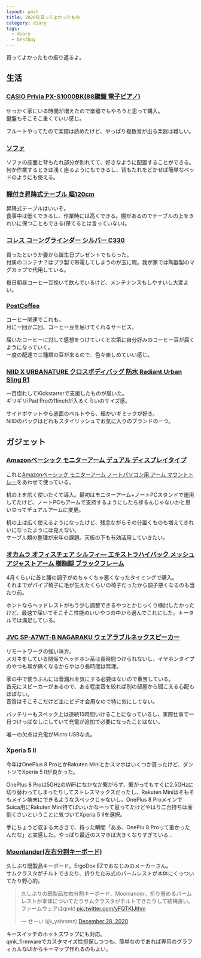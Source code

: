 ```yaml
---
layout: post
title: 2020年買ってよかったもの
category: diary
tags:
  - diary
  - bestbuy
---
```



買ってよかったもの振り返るよ。

## 生活

### [CASIO Privia PX-S1000BK(88鍵盤 電子ピアノ)](https://amzn.to/2KD0nlm)

せっかく家にいる時間が増えたので楽器でもやろうと思って購入。  
鍵盤もそこそこ重くていい感じ。

フルートやってたので楽譜は読めたけど、やっぱり複数音が出る楽器は難しい。

### [ソファ](https://netshop.shimachu.co.jp/shop/g/g054277-2100001439835-00/)

ソファの座面と背もたれ部分が別れてて、好きなように配置することができる。何か作業するときは浅く座るようにもできるし、背もたれをどかせば簡単なベッドのようにも使える。

### [棚付き昇降式テーブル 幅120cm](https://www.dinos.co.jp/p/1904000381/)

昇降式テーブルはいいぞ。  
食事中は低くできるし、作業時には高くできる。棚があるのでテーブルの上をきれいに保つこともできる(保てるとは言っていない)。

### [コレス コーングラインダー シルバー C330](https://amzn.to/2L0FkJg)

買ったというか妻から誕生日プレゼントでもらった。  
付属のコンテナ？はプラ製で帯電してしまうのが玉に瑕。我が家では陶器製のマグカップで代用している。

毎日朝昼コーヒー豆挽いて飲んでいるけど、メンテナンスもしやすいし大変よい。

### [PostCoffee](https://postcoffee.co/)

コーヒー関連でこれも。  
月に一回か二回、コーヒー豆を届けてくれるサービス。

届いたコーヒーに対して感想をつけていくと次第に自分好みのコーヒー豆が届くようになっていく。  
一度の配達で三種類の豆が来るので、色々楽しめていい感じ。

### [NIID X URBANATURE クロスボディバッグ 防水 Radiant Urban Sling R1](https://amzn.to/38EwcT5)

一目惚れしてKickstarterで支援したものが届いた。  
ギリギリiPad Proの11inchが入るくらいのサイズ感。

サイドポケットやら底面のベルトやら、細かいギミックが好き。  
NIIDのバッグはどれもスタイリッシュでお気に入りのブランドの一つ。

## ガジェット

### [Amazonベーシック モニターアーム デュアル ディスプレイタイプ](https://amzn.to/3psKj4G)

これと[Amazonベーシック モニターアーム ノートパソコン用 アーム マウントトレー](https://amzn.to/37PsGpz)をあわせて使っている。

机の上を広く使いたくて導入。最初はモニターアーム+ノートPCスタンドで運用してたけど、ノートPCもアームで支持するようにしたら捗るんじゃないかと思い立ってデュアルアームに変更。

机の上は広く使えるようになったけど、残念ながらその分置くものも増えてきれいになったようには見えない。  
ケーブル類の整理が来年の課題。天板の下も有効活用していきたい。


### [オカムラ オフィスチェア シルフィ― エキストラハイバック メッシュ アジャストアーム 樹脂脚 ブラックフレーム](https://amzn.to/3nSQ1wk)

4月くらいに首と腰の調子がめちゃくちゃ悪くなったタイミングで購入。  
それまでがパイプ椅子に毛が生えたくらいの椅子だったから調子悪くなるのも当たり前。

ホントならヘッドレストがもう少し調整できるやつとかじっくり検討したかったけど、最速で届いてそこそこ性能のいいやつの中から選んでこれにした。トータルでは満足している。

### [JVC SP-A7WT-B NAGARAKU ウェアラブルネックスピーカー](https://amzn.to/2Jnudd2)

リモートワークの強い味方。  
メガネをしている関係でヘッドホン系は長時間つけられないし、イヤホンタイプのやつも耳が痛くなるからやはり長時間は無理。

家の中で使うぶんには音漏れを気にする必要はないので重宝している。  
首元にスピーカーがあるので、ある程度音を絞れば別の部屋から聞こえる心配もほぼない。  
音質はそこそこだけど主にビデオ会用なので特に気にしてない。

バッテリーもスペック上は連続15時間いけることになっているし、実際仕事で一日つけっぱなしにしていて充電が追加で必要になったことはない。

唯一の欠点は充電がMicro USBな点。


### Xperia 5 II

今年はOnePlus 8 ProとかRakuten Miniとかスマホはいくつか買ったけど、ダントツでXperia 5 IIが良かった。

OnePlus 8 Proは5GHzのWiFiになかなか繋がらず、繋がってもすぐに2.5GHzに切り替わってしまったりしてストレスマックスだったし、Rakuten Miniはそもそもメイン端末にできるようなスペックじゃないし。OnePlus 8 ProメインでSuica用にRakuten Mini持てばいいかなーって思ってたけどやはり二台持ちは面倒くさいということに気づいてXperia 5 IIを選択。

手にちょうど収まる大きさで、持った瞬間「ああ、OnePlu 8 Proって重かったんだな」と実感した。やっぱり最近のスマホは大きくなりすぎている…

### [Moonlander(左右分割キーボード)](https://www.zsa.io/moonlander)

久しぶり既製品キーボード。ErgoDox EZでおなじみのメーカーさん。  
サムクラスタがチルトできたり、折りたたみ式のパームレストが本体にくっついてたり野心的。

<blockquote class="twitter-tweet"><p lang="ja" dir="ltr">久しぶりの既製品左右分割キーボード、Moonlander。折り畳めるパームレストが本体についてたりサムクラスタがチルトできたりして結構良い。ファームウェアはqmk! <a href="https://t.co/yFQTKIJthm">pic.twitter.com/yFQTKIJthm</a></p>&mdash; せーい (@_yshrsmz) <a href="https://twitter.com/_yshrsmz/status/1343512391162589192?ref_src=twsrc%5Etfw">December 28, 2020</a></blockquote> <script async src="https://platform.twitter.com/widgets.js" charset="utf-8"></script>

キースイッチのホットスワップにも対応。  
qmk_firmwareでカスタマイズ性担保しつつも、簡単なのであれば専用のグラフィカルなUIからキーマップ作れるのもよい。
